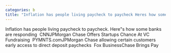 ```yaml
---
categories: b
title: "Inflation has people living paycheck to paycheck Heres how some banks are responding  CNN"
---
```

Inflation has people living paycheck to paycheck. Here"s how some banks are responding&nbsp;&nbsp;CNNJPMorgan Chase Offers Startups Chance At VC Fundraising&nbsp;&nbsp;PYMNTS.comJPMorgan Chase allowing certain customers early access to direct deposit paychecks&nbsp;&nbsp;Fox BusinessChase Brings Pay